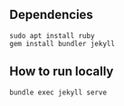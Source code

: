 Dependencies
------------

```
sudo apt install ruby
gem install bundler jekyll
```

How to run locally
------------------

```
bundle exec jekyll serve
```